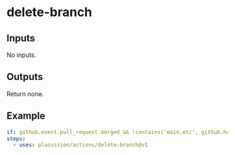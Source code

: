 # delete-branch

## Inputs

No inputs.

## Outputs

Return none.

## Example

```yaml
if: github.event.pull_request.merged && !contains('main,etc', github.head_ref)
steps:
  - uses: plusvision/actions/delete-branch@v1
```
